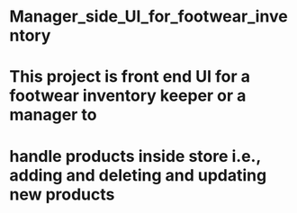 # Manager_side_UI_for_footwear_inventory
# This project is front end UI for a footwear inventory keeper or a manager to 
# handle products inside store i.e., adding and deleting and updating new products
